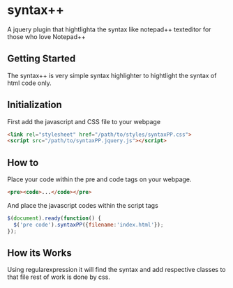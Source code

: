 # syntax++

A jquery plugin that hightlighta the syntax like notepad++ texteditor for those who love Notepad++

## Getting Started

The syntax++ is very simple syntax highlighter to hightlight the syntax of html code only.

## Initialization

First add the javascript and CSS file to your webpage
```html
<link rel="stylesheet" href="/path/to/styles/syntaxPP.css">
<script src="/path/to/syntaxPP.jquery.js"></script>
```
## How to
Place your code within the pre and code tags on your webpage.

```html
<pre><code>...</code></pre>
```
And place the javascript codes within the script tags

```javascript
$(document).ready(function() {
  $('pre code').syntaxPP({filename:'index.html'});
});
```

## How its Works

Using regularexpression it will find the syntax and add respective classes to that file rest of work is done by css.
